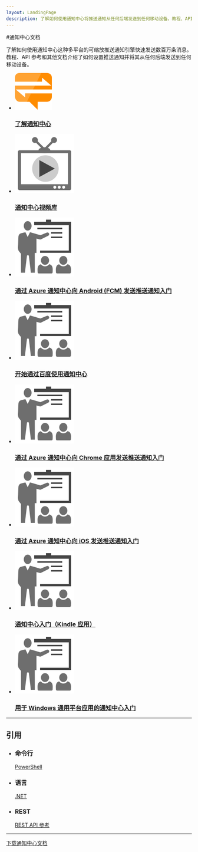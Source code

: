```yaml
---
layout: LandingPage
description: 了解如何使用通知中心将推送通知从任何后端发送到任何移动设备。教程、API 参考和其他文档。
---
```

#通知中心文档

了解如何使用通知中心这种多平台的可缩放推送通知引擎快速发送数百万条消息。教程、API 参考和其他文档介绍了如何设置推送通知并将其从任何后端发送到任何移动设备。

<ul class="panelContent cardsFTitle">
    <li><a href="/mooncaketest/articles/notification-hubs/notification-hubs-push-notification-overview">
<div class="cardSize"><div class="cardPadding"><div class="card"><div class="cardImageOuter"><div class="cardImage"><img src="media/index/notification-hubs.svg" alt="" /></div></div><div class="cardText"><h3>了解通知中心</h3></div></div></div>
        </div></a>
</li>
    <li><a href="https://azure.microsoft.com/documentation/videos/index/?services=notification-hubs">
<div class="cardSize"><div class="cardPadding"><div class="card"><div class="cardImageOuter"><div class="cardImage"><img src="media/index/video-library.svg" alt="" /></div></div><div class="cardText"><h3>通知中心视频库</h3></div></div></div>
        </div></a>
</li>
    <li><a href="/mooncaketest/articles/notification-hubs/notification-hubs-android-push-notification-google-fcm-get-started">
<div class="cardSize"><div class="cardPadding"><div class="card"><div class="cardImageOuter"><div class="cardImage"><img src="media/index/get-started.svg" alt="" /></div></div><div class="cardText"><h3>通过 Azure 通知中心向 Android (FCM) 发送推送通知入门</h3></div></div></div>
        </div></a>
</li>
    <li><a href="/mooncaketest/articles/notification-hubs/notification-hubs-baidu-china-android-notifications-get-started">
<div class="cardSize"><div class="cardPadding"><div class="card"><div class="cardImageOuter"><div class="cardImage"><img src="media/index/get-started.svg" alt="" /></div></div><div class="cardText"><h3>开始通过百度使用通知中心</h3></div></div></div>
        </div></a>
</li>
    <li><a href="/mooncaketest/articles/notification-hubs/notification-hubs-chrome-push-notifications-get-started">
<div class="cardSize"><div class="cardPadding"><div class="card"><div class="cardImageOuter"><div class="cardImage"><img src="media/index/get-started.svg" alt="" /></div></div><div class="cardText"><h3>通过 Azure 通知中心向 Chrome 应用发送推送通知入门</h3></div></div></div>
        </div></a>
</li>
    <li><a href="/mooncaketest/articles/notification-hubs/notification-hubs-ios-apple-push-notification-apns-get-started">
<div class="cardSize"><div class="cardPadding"><div class="card"><div class="cardImageOuter"><div class="cardImage"><img src="media/index/get-started.svg" alt="" /></div></div><div class="cardText"><h3>通过 Azure 通知中心向 iOS 发送推送通知入门</h3></div></div></div>
        </div></a>
</li>
    <li><a href="/mooncaketest/articles/notification-hubs/notification-hubs-kindle-amazon-adm-push-notification">
<div class="cardSize"><div class="cardPadding"><div class="card"><div class="cardImageOuter"><div class="cardImage"><img src="media/index/get-started.svg" alt="" /></div></div><div class="cardText"><h3>通知中心入门（Kindle 应用）</h3></div></div></div>
        </div></a>
</li>
    <li><a href="/mooncaketest/articles/notification-hubs/notification-hubs-windows-store-dotnet-get-started-wns-push-notification">
<div class="cardSize"><div class="cardPadding"><div class="card"><div class="cardImageOuter"><div class="cardImage"><img src="media/index/get-started.svg" alt="" /></div></div><div class="cardText"><h3>用于 Windows 通用平台应用的通知中心入门</h3></div></div></div>
        </div></a>
</li>
</ul>

---

<h2>引用</h2>
<ul class="panelContent cardsW">
    <li>
        <div class="cardSize"><div class="cardPadding"><div class="card"><div class="cardText"><h3>命令行</h3><p><a href="/powershell/resourcemanager/azurerm.notificationhubs/v2.3.0/azurerm.notificationhubs">PowerShell</a></p></div></div></div>
        </div>
    </li>
    <li>
        <div class="cardSize"><div class="cardPadding"><div class="card"><div class="cardText"><h3>语言</h3><p><a href="/dotnet/api/microsoft.azure.notificationhubs">.NET</a></p></div></div></div>
        </div>
    </li>
    <li>
        <div class="cardSize"><div class="cardPadding"><div class="card"><div class="cardText"><h3>REST</h3><p><a href="/rest/api/notificationhubs">REST API 参考</a></p></div></div></div>
        </div>
    </li>
</ul>

---

<div class="downloadHolder"><a href="https://opbuildstorageprod.blob.core.windows.net/output-pdf-files/zh-cn/Azure.azure-documents/live/notification-hubs.pdf">
<div class="img"></div>
        <div class="text">下载通知中心文档</div>
    </a>

</div>

<!---HONumber=Mooncake_0220_2017-->